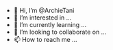 - 👋 Hi, I’m @ArchieTani
- 👀 I’m interested in ...
- 🌱 I’m currently learning ...
- 💞️ I’m looking to collaborate on ...
- 📫 How to reach me ...

<!---
ArchieTani/ArchieTani is a ✨ special ✨ repository because its `README.md` (this file) appears on your GitHub profile.
You can click the Preview link to take a look at your changes.
--->
